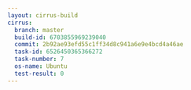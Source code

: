 ```yaml
---
layout: cirrus-build
cirrus:
  branch: master
  build-id: 6703855969239040
  commit: 2b92ae93efd55c1ff34d8c941a6e9e4bcd4a46ae
  task-id: 6526450365366272
  task-number: 7
  os-name: Ubuntu
  test-result: 0
---
```

